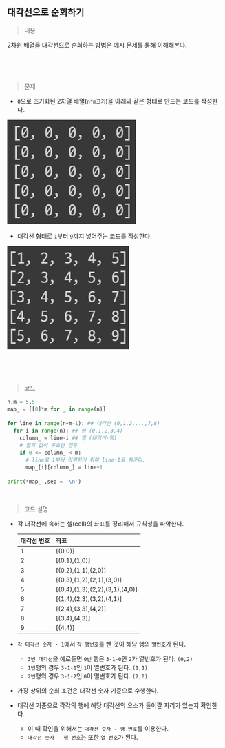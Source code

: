 ## 대각선으로 순회하기 

> 내용

2차원 배열을 대각선으로 순회하는 방법은 예시 문제를 통해 이해해본다.

​    

​     



> 문제 

* `0`으로 초기화된 2차열 배열(`n*m크기`)을 아래와 같은 형태로 만드는 코드를 작성한다.

![image-20210215104435009]([Basic]Diagonal_Traversal.assets/image-20210215104435009.png)

* 대각선 형태로 `1`부터 `9`까지 넣어주는 코드를 작성한다.

![image-20210215104558178]([Basic]Diagonal_Traversal.assets/image-20210215104558178.png)

​     

​     



> 코드

```python
n,m = 5,5  
map_ = [[0]*m for _ in range(n)]

for line in range(n+m-1): ## 대각선 (0,1,2,...,7,8)
  for i in range(n): ## 행 (0,1,2,3,4)
    column_ = line-i ## 열 (대각선-행)
    # 열의 값이 유효한 경우
    if 0 <= column_ < m:
      # line을 1부터 입력하기 위해 line+1을 해준다.
      map_[i][column_] = line+1

print(*map_ ,sep = '\n')
```

​    

> 코드 설명

* 각 대각선에 속하는 셀(cell)의 좌표를 정리해서 규칙성을 파악한다.

  | 대각선 번호 | 좌표                            |
  | ----------- | ------------------------------- |
  | 1           | [(0,0)]                         |
  | 2           | [(0,1),(1,0)]                   |
  | 3           | [(0,2),(1,1),(2,0)]             |
  | 4           | [(0,3),(1,2),(2,1),(3,0)]       |
  | 5           | [(0,4),(1,3),(2,2),(3,1),(4,0)] |
  | 6           | [(1,4),(2,3),(3,2),(4,1)]       |
  | 7           | [(2,4),(3,3),(4,2)]             |
  | 8           | [(3,4),(4,3)]                   |
  | 9           | [(4,4)]                         |

* `각 대각선 숫자 - 1`에서 `각 행번호`를 뺀 것이 해당 행의 `열번호`가 된다. 
  * `3번 대각선`을 예로들면 `0번` 행은 `3-1-0`인 `2`가 열번호가 된다. `(0,2)` 
  * `1번`행의 경우 `3-1-1`인 `1`이 열번호가 된다. `(1,1)`
  * `2번`행의 경우 `3-1-2`인 `0`이 열번호가 된다. `(2,0)`

* 가장 상위의 순회 조건은 대각선 숫자 기준으로 수행한다.
* 대각선 기준으로 각각의 행에 해당 대각선의 요소가 들어갈 자리가 있는지 확인한다. 
  * 이 때 확인을 위해서는 `대각선 숫자 - 행 번호`를 이용한다.
  * `대각선 숫자 - 행 번호`는 또한 `열 번호`가 된다. 

